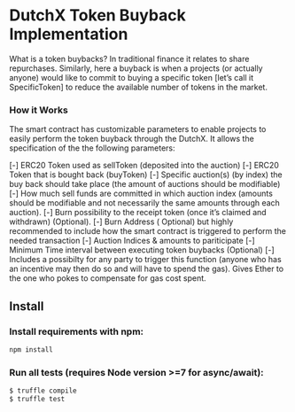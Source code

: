 # DutchX Token Buyback Implementation

What is a token buybacks? In traditional finance it relates to share repurchases. Similarly, here a buyback is when a projects (or actually anyone) would like to commit to buying a specific token [let’s call it SpecificToken] to reduce the available number of tokens in the market.

### How it Works

The smart contract has customizable parameters to enable projects to easily perform the token buyback through the DutchX. It allows the specification of the the following parameters:

[-] ERC20 Token used as sellToken (deposited into the auction)
[-] ERC20 Token that is bought back (buyToken)
[-] Specific auction(s) (by index) the buy back should take place (the amount of auctions should be modifiable)
[-] How much sell funds are committed in which auction index (amounts should be modifiable and not necessarily the same amounts through each auction).
[-] Burn possibility to the receipt token (once it’s claimed and withdrawn) (Optional).
[-] Burn Address ( Optional) but highly recommended to include how the smart contract is triggered to perform the needed transaction
[-] Auction Indices & amounts to pariticipate
[-] Minimum Time interval between executing token buybacks (Optional) 
[-] Includes a possibilty for any party to trigger this function (anyone who has an incentive may then do so and will have to spend the gas). Gives Ether to the one who pokes to compensate for gas cost spent.

## Install
### Install requirements with npm:
```sh
npm install
```

### Run all tests (requires Node version >=7 for async/await):
```sh
$ truffle compile
$ truffle test
```
